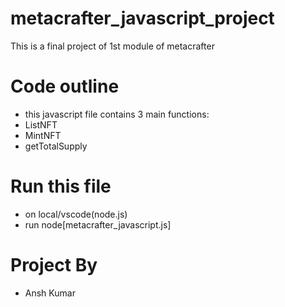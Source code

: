 # metacrafter_javascript_project
This is a final project of 1st module of metacrafter


# Code outline

 - this javascript file contains 3 main functions:
 - ListNFT
 - MintNFT
 - getTotalSupply

# Run this file
 - on local/vscode(node.js)
 - run node[metacrafter_javascript.js]

# Project By
 - Ansh Kumar

